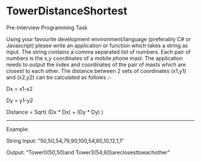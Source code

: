 # TowerDistanceShortest


Pre-Interview Programming Task

Using your favourite development environment/language (preferably C# or Javascript) please write an application or function which takes a string as input.
The string contains a comma separated list of numbers. Each pair of numbers is the x,y coordinates of a mobile phone mast. The application needs to output the index and coordinates of the pair of masts which are closest to each other.
The distance between 2 sets of coordinates (x1,y1) and (x2,y2) can be calculated as follows :-

Dx = x1-x2 

Dy = y1-y2

Distance = Sqrt( (Dx * Dx) + (Dy * Dy) ) 

---


Example:

String Input: ”50,50,54,79,90,100,54,60,10,12,1,1”

Output: “Tower0(50,50)and Tower3(54,60)areclosesttoeachother”
